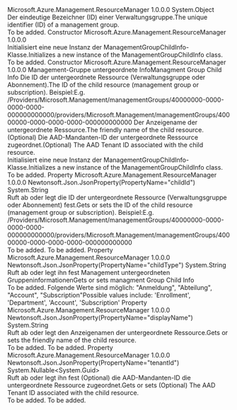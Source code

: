 <Type Name="ManagementGroupChildInfo" FullName="Microsoft.Azure.Management.ResourceManager.Models.ManagementGroupChildInfo">
  <TypeSignature Language="C#" Value="public class ManagementGroupChildInfo" />
  <TypeSignature Language="ILAsm" Value=".class public auto ansi beforefieldinit ManagementGroupChildInfo extends System.Object" />
  <TypeSignature Language="DocId" Value="T:Microsoft.Azure.Management.ResourceManager.Models.ManagementGroupChildInfo" />
  <TypeSignature Language="VB.NET" Value="Public Class ManagementGroupChildInfo" />
  <TypeSignature Language="F#" Value="type ManagementGroupChildInfo = class" />
  <AssemblyInfo>
    <AssemblyName>Microsoft.Azure.Management.ResourceManager</AssemblyName>
    <AssemblyVersion>1.0.0.0</AssemblyVersion>
  </AssemblyInfo>
  <Base>
    <BaseTypeName>System.Object</BaseTypeName>
  </Base>
  <Interfaces />
  <Docs>
    <summary>
            <span data-ttu-id="26c79-101">Der eindeutige Bezeichner (ID) einer Verwaltungsgruppe.</span><span class="sxs-lookup"><span data-stu-id="26c79-101">The unique identifier (ID) of a management group.</span></span>
            </summary>
    <remarks>To be added.</remarks>
  </Docs>
  <Members>
    <Member MemberName=".ctor">
      <MemberSignature Language="C#" Value="public ManagementGroupChildInfo ();" />
      <MemberSignature Language="ILAsm" Value=".method public hidebysig specialname rtspecialname instance void .ctor() cil managed" />
      <MemberSignature Language="DocId" Value="M:Microsoft.Azure.Management.ResourceManager.Models.ManagementGroupChildInfo.#ctor" />
      <MemberSignature Language="VB.NET" Value="Public Sub New ()" />
      <MemberType>Constructor</MemberType>
      <AssemblyInfo>
        <AssemblyName>Microsoft.Azure.Management.ResourceManager</AssemblyName>
        <AssemblyVersion>1.0.0.0</AssemblyVersion>
      </AssemblyInfo>
      <Parameters />
      <Docs>
        <summary>
            <span data-ttu-id="26c79-102">Initialisiert eine neue Instanz der ManagementGroupChildInfo-Klasse.</span><span class="sxs-lookup"><span data-stu-id="26c79-102">Initializes a new instance of the ManagementGroupChildInfo class.</span></span>
            </summary>
        <remarks>To be added.</remarks>
      </Docs>
    </Member>
    <Member MemberName=".ctor">
      <MemberSignature Language="C#" Value="public ManagementGroupChildInfo (string childType = null, string childId = null, string displayName = null, Nullable&lt;Guid&gt; tenantId = null);" />
      <MemberSignature Language="ILAsm" Value=".method public hidebysig specialname rtspecialname instance void .ctor(string childType, string childId, string displayName, valuetype System.Nullable`1&lt;valuetype System.Guid&gt; tenantId) cil managed" />
      <MemberSignature Language="DocId" Value="M:Microsoft.Azure.Management.ResourceManager.Models.ManagementGroupChildInfo.#ctor(System.String,System.String,System.String,System.Nullable{System.Guid})" />
      <MemberSignature Language="VB.NET" Value="Public Sub New (Optional childType As String = null, Optional childId As String = null, Optional displayName As String = null, Optional tenantId As Nullable(Of Guid) = null)" />
      <MemberSignature Language="F#" Value="new Microsoft.Azure.Management.ResourceManager.Models.ManagementGroupChildInfo : string * string * string * Nullable&lt;Guid&gt; -&gt; Microsoft.Azure.Management.ResourceManager.Models.ManagementGroupChildInfo" Usage="new Microsoft.Azure.Management.ResourceManager.Models.ManagementGroupChildInfo (childType, childId, displayName, tenantId)" />
      <MemberType>Constructor</MemberType>
      <AssemblyInfo>
        <AssemblyName>Microsoft.Azure.Management.ResourceManager</AssemblyName>
        <AssemblyVersion>1.0.0.0</AssemblyVersion>
      </AssemblyInfo>
      <Parameters>
        <Parameter Name="childType" Type="System.String" />
        <Parameter Name="childId" Type="System.String" />
        <Parameter Name="displayName" Type="System.String" />
        <Parameter Name="tenantId" Type="System.Nullable&lt;System.Guid&gt;" />
      </Parameters>
      <Docs>
        <param name="childType"><span data-ttu-id="26c79-103">Management-Gruppe untergeordnete Info</span><span class="sxs-lookup"><span data-stu-id="26c79-103">Managment Group Child Info</span></span></param>
        <param name="childId"><span data-ttu-id="26c79-104">Die ID der untergeordnete Ressource (Verwaltungsgruppe oder Abonnement).</span><span class="sxs-lookup"><span data-stu-id="26c79-104">The ID of the child resource (management group or subscription).</span></span> <span data-ttu-id="26c79-105">Beispiel:</span><span class="sxs-lookup"><span data-stu-id="26c79-105">E.g.</span></span>
            <span data-ttu-id="26c79-106">/Providers/Microsoft.Management/managementGroups/40000000-0000-0000-0000-000000000000</span><span class="sxs-lookup"><span data-stu-id="26c79-106">/providers/Microsoft.Management/managementGroups/40000000-0000-0000-0000-000000000000</span></span></param>
        <param name="displayName"><span data-ttu-id="26c79-107">Der Anzeigename der untergeordnete Ressource.</span><span class="sxs-lookup"><span data-stu-id="26c79-107">The friendly name of the child resource.</span></span></param>
        <param name="tenantId"><span data-ttu-id="26c79-108">(Optional) Die AAD-Mandanten-ID der untergeordnete Ressource zugeordnet.</span><span class="sxs-lookup"><span data-stu-id="26c79-108">(Optional) The AAD Tenant ID associated with the child resource.</span></span></param>
        <summary>
            <span data-ttu-id="26c79-109">Initialisiert eine neue Instanz der ManagementGroupChildInfo-Klasse.</span><span class="sxs-lookup"><span data-stu-id="26c79-109">Initializes a new instance of the ManagementGroupChildInfo class.</span></span>
            </summary>
        <remarks>To be added.</remarks>
      </Docs>
    </Member>
    <Member MemberName="ChildId">
      <MemberSignature Language="C#" Value="public string ChildId { get; set; }" />
      <MemberSignature Language="ILAsm" Value=".property instance string ChildId" />
      <MemberSignature Language="DocId" Value="P:Microsoft.Azure.Management.ResourceManager.Models.ManagementGroupChildInfo.ChildId" />
      <MemberSignature Language="VB.NET" Value="Public Property ChildId As String" />
      <MemberSignature Language="F#" Value="member this.ChildId : string with get, set" Usage="Microsoft.Azure.Management.ResourceManager.Models.ManagementGroupChildInfo.ChildId" />
      <MemberType>Property</MemberType>
      <AssemblyInfo>
        <AssemblyName>Microsoft.Azure.Management.ResourceManager</AssemblyName>
        <AssemblyVersion>1.0.0.0</AssemblyVersion>
      </AssemblyInfo>
      <Attributes>
        <Attribute>
          <AttributeName>Newtonsoft.Json.JsonProperty(PropertyName="childId")</AttributeName>
        </Attribute>
      </Attributes>
      <ReturnValue>
        <ReturnType>System.String</ReturnType>
      </ReturnValue>
      <Docs>
        <summary>
            <span data-ttu-id="26c79-110">Ruft ab oder legt die ID der untergeordnete Ressource (Verwaltungsgruppe oder Abonnement) fest.</span><span class="sxs-lookup"><span data-stu-id="26c79-110">Gets or sets the ID of the child resource (management group or subscription).</span></span> <span data-ttu-id="26c79-111">Beispiel:</span><span class="sxs-lookup"><span data-stu-id="26c79-111">E.g.</span></span>
            <span data-ttu-id="26c79-112">/Providers/Microsoft.Management/managementGroups/40000000-0000-0000-0000-000000000000</span><span class="sxs-lookup"><span data-stu-id="26c79-112">/providers/Microsoft.Management/managementGroups/40000000-0000-0000-0000-000000000000</span></span>
            </summary>
        <value>To be added.</value>
        <remarks>To be added.</remarks>
      </Docs>
    </Member>
    <Member MemberName="ChildType">
      <MemberSignature Language="C#" Value="public string ChildType { get; set; }" />
      <MemberSignature Language="ILAsm" Value=".property instance string ChildType" />
      <MemberSignature Language="DocId" Value="P:Microsoft.Azure.Management.ResourceManager.Models.ManagementGroupChildInfo.ChildType" />
      <MemberSignature Language="VB.NET" Value="Public Property ChildType As String" />
      <MemberSignature Language="F#" Value="member this.ChildType : string with get, set" Usage="Microsoft.Azure.Management.ResourceManager.Models.ManagementGroupChildInfo.ChildType" />
      <MemberType>Property</MemberType>
      <AssemblyInfo>
        <AssemblyName>Microsoft.Azure.Management.ResourceManager</AssemblyName>
        <AssemblyVersion>1.0.0.0</AssemblyVersion>
      </AssemblyInfo>
      <Attributes>
        <Attribute>
          <AttributeName>Newtonsoft.Json.JsonProperty(PropertyName="childType")</AttributeName>
        </Attribute>
      </Attributes>
      <ReturnValue>
        <ReturnType>System.String</ReturnType>
      </ReturnValue>
      <Docs>
        <summary>
            <span data-ttu-id="26c79-113">Ruft ab oder legt ihn fest Management untergeordneten Gruppeninformationen</span><span class="sxs-lookup"><span data-stu-id="26c79-113">Gets or sets managment Group Child Info</span></span>
            </summary>
        <value>To be added.</value>
        <remarks>
            <span data-ttu-id="26c79-114">Folgende Werte sind möglich: "Anmeldung", "Abteilung", "Account", "Subscription"</span><span class="sxs-lookup"><span data-stu-id="26c79-114">Possible values include: 'Enrollment', 'Department', 'Account', 'Subscription'</span></span>
            </remarks>
      </Docs>
    </Member>
    <Member MemberName="DisplayName">
      <MemberSignature Language="C#" Value="public string DisplayName { get; set; }" />
      <MemberSignature Language="ILAsm" Value=".property instance string DisplayName" />
      <MemberSignature Language="DocId" Value="P:Microsoft.Azure.Management.ResourceManager.Models.ManagementGroupChildInfo.DisplayName" />
      <MemberSignature Language="VB.NET" Value="Public Property DisplayName As String" />
      <MemberSignature Language="F#" Value="member this.DisplayName : string with get, set" Usage="Microsoft.Azure.Management.ResourceManager.Models.ManagementGroupChildInfo.DisplayName" />
      <MemberType>Property</MemberType>
      <AssemblyInfo>
        <AssemblyName>Microsoft.Azure.Management.ResourceManager</AssemblyName>
        <AssemblyVersion>1.0.0.0</AssemblyVersion>
      </AssemblyInfo>
      <Attributes>
        <Attribute>
          <AttributeName>Newtonsoft.Json.JsonProperty(PropertyName="displayName")</AttributeName>
        </Attribute>
      </Attributes>
      <ReturnValue>
        <ReturnType>System.String</ReturnType>
      </ReturnValue>
      <Docs>
        <summary>
            <span data-ttu-id="26c79-115">Ruft ab oder legt den Anzeigenamen der untergeordnete Ressource.</span><span class="sxs-lookup"><span data-stu-id="26c79-115">Gets or sets the friendly name of the child resource.</span></span>
            </summary>
        <value>To be added.</value>
        <remarks>To be added.</remarks>
      </Docs>
    </Member>
    <Member MemberName="TenantId">
      <MemberSignature Language="C#" Value="public Nullable&lt;Guid&gt; TenantId { get; set; }" />
      <MemberSignature Language="ILAsm" Value=".property instance valuetype System.Nullable`1&lt;valuetype System.Guid&gt; TenantId" />
      <MemberSignature Language="DocId" Value="P:Microsoft.Azure.Management.ResourceManager.Models.ManagementGroupChildInfo.TenantId" />
      <MemberSignature Language="VB.NET" Value="Public Property TenantId As Nullable(Of Guid)" />
      <MemberSignature Language="F#" Value="member this.TenantId : Nullable&lt;Guid&gt; with get, set" Usage="Microsoft.Azure.Management.ResourceManager.Models.ManagementGroupChildInfo.TenantId" />
      <MemberType>Property</MemberType>
      <AssemblyInfo>
        <AssemblyName>Microsoft.Azure.Management.ResourceManager</AssemblyName>
        <AssemblyVersion>1.0.0.0</AssemblyVersion>
      </AssemblyInfo>
      <Attributes>
        <Attribute>
          <AttributeName>Newtonsoft.Json.JsonProperty(PropertyName="tenantId")</AttributeName>
        </Attribute>
      </Attributes>
      <ReturnValue>
        <ReturnType>System.Nullable&lt;System.Guid&gt;</ReturnType>
      </ReturnValue>
      <Docs>
        <summary>
            <span data-ttu-id="26c79-116">Ruft ab oder legt ihn fest (Optional) die AAD-Mandanten-ID die untergeordnete Ressource zugeordnet.</span><span class="sxs-lookup"><span data-stu-id="26c79-116">Gets or sets (Optional) The AAD Tenant ID associated with the child resource.</span></span>
            </summary>
        <value>To be added.</value>
        <remarks>To be added.</remarks>
      </Docs>
    </Member>
  </Members>
</Type>